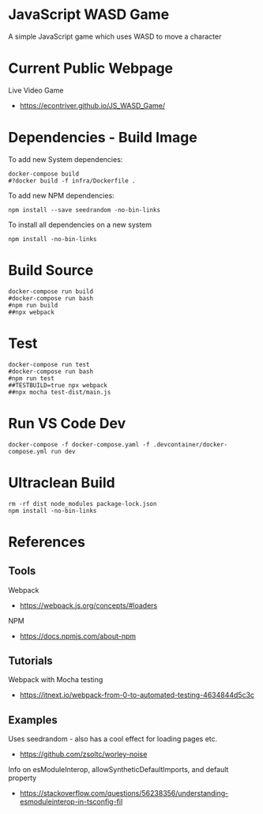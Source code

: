 # JavaScript WASD Game
A simple JavaScript game which uses WASD to move a character

# Current Public Webpage

Live Video Game

* https://econtriver.github.io/JS_WASD_Game/

# Dependencies - Build Image

To add new System dependencies:

    docker-compose build
    #?docker build -f infra/Dockerfile .

To add new NPM dependencies:

    npm install --save seedrandom -no-bin-links

To install all dependencies on a new system

    npm install -no-bin-links

# Build Source

    docker-compose run build
    #docker-compose run bash
    #npm run build
    ##npx webpack

# Test

    docker-compose run test
    #docker-compose run bash
    #npm run test
    ##TESTBUILD=true npx webpack
    ##npx mocha test-dist/main.js

# Run VS Code Dev

    docker-compose -f docker-compose.yaml -f .devcontainer/docker-compose.yml run dev

# Ultraclean Build

    rm -rf dist node_modules package-lock.json
    npm install -no-bin-links

# References

## Tools

Webpack
* https://webpack.js.org/concepts/#loaders

NPM
* https://docs.npmjs.com/about-npm

## Tutorials

Webpack with Mocha testing
* https://itnext.io/webpack-from-0-to-automated-testing-4634844d5c3c

## Examples

Uses seedrandom - also has a cool effect for loading pages etc.
* https://github.com/zsoltc/worley-noise

Info on esModuleInterop, allowSyntheticDefaultImports, and default property
* https://stackoverflow.com/questions/56238356/understanding-esmoduleinterop-in-tsconfig-fil